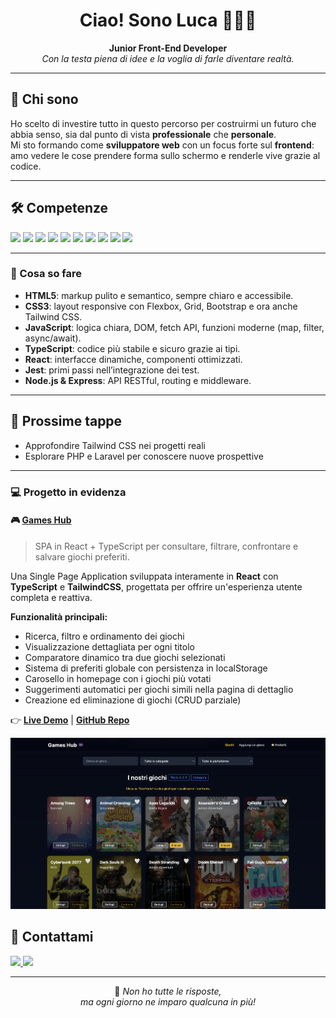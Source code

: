 <!-- PROFILO GITHUB DI LUCA CONIGLIARO -->

<h1 align="center">
  Ciao! Sono Luca 👨🏻‍💻
</h1>

<p align="center">
  <b>Junior Front-End Developer</b> <br>
  <i>Con la testa piena di idee e la voglia di farle diventare realtà.</i>
</p>

---

## 🚀 Chi sono

Ho scelto di investire tutto in questo percorso per costruirmi un futuro che abbia senso, sia dal punto di vista <b>professionale</b> che <b>personale</b>.<br>
Mi sto formando come <b>sviluppatore web</b> con un focus forte sul <b>frontend</b>: amo vedere le cose prendere forma sullo schermo e renderle vive grazie al codice.

---

## 🛠️ Competenze

<p>
  <img src="https://img.shields.io/badge/HTML5-E34F26?style=flat&logo=html5&logoColor=white" />
  <img src="https://img.shields.io/badge/CSS3-1572B6?style=flat&logo=css3&logoColor=white" />
  <img src="https://img.shields.io/badge/Bootstrap-7952B3?style=flat&logo=bootstrap&logoColor=white" />
  <img src="https://img.shields.io/badge/Tailwind-38B2AC?style=flat&logo=tailwindcss&logoColor=white" />
  <img src="https://img.shields.io/badge/JavaScript-F7DF1E?style=flat&logo=javascript&logoColor=black" />
  <img src="https://img.shields.io/badge/TypeScript-3178C6?style=flat&logo=typescript&logoColor=white" />
  <img src="https://img.shields.io/badge/React-61DAFB?style=flat&logo=react&logoColor=black" />
  <img src="https://img.shields.io/badge/Jest-C21325?style=flat&logo=jest&logoColor=white" />
  <img src="https://img.shields.io/badge/Node.js-339933?style=flat&logo=nodedotjs&logoColor=white" />
  <img src="https://img.shields.io/badge/Express-000000?style=flat&logo=express&logoColor=white" />
</p>

---

### 📝 Cosa so fare

- **HTML5**: markup pulito e semantico, sempre chiaro e accessibile.
- **CSS3**: layout responsive con Flexbox, Grid, Bootstrap e ora anche Tailwind CSS.
- **JavaScript**: logica chiara, DOM, fetch API, funzioni moderne (map, filter, async/await).
- **TypeScript**: codice più stabile e sicuro grazie ai tipi.
- **React**: interfacce dinamiche, componenti ottimizzati.
- **Jest**: primi passi nell’integrazione dei test.
- **Node.js & Express**: API RESTful, routing e middleware.

---

## 🧭 Prossime tappe

- Approfondire Tailwind CSS nei progetti reali
- Esplorare PHP e Laravel per conoscere nuove prospettive

---

### 💻 Progetto in evidenza

#### 🎮 [Games Hub](https://games-hub-rho.vercel.app/)
> SPA in React + TypeScript per consultare, filtrare, confrontare e salvare giochi preferiti.

<p>
Una Single Page Application sviluppata interamente in <b>React</b> con <b>TypeScript</b> e <b>TailwindCSS</b>, progettata per offrire un'esperienza utente completa e reattiva.
</p>

**Funzionalità principali:**
- Ricerca, filtro e ordinamento dei giochi
- Visualizzazione dettagliata per ogni titolo
- Comparatore dinamico tra due giochi selezionati
- Sistema di preferiti globale con persistenza in localStorage
- Carosello in homepage con i giochi più votati
- Suggerimenti automatici per giochi simili nella pagina di dettaglio
- Creazione ed eliminazione di giochi (CRUD parziale)

<p>
👉 <a href="https://games-hub-rho.vercel.app/" target="_blank"><b>Live Demo</b></a> | <a href="https://github.com/lucaconigliaro/games-hub" target="_blank"><b>GitHub Repo</b></a>
</p>

![home](https://github.com/lucaconigliaro/lucaconigliaro/blob/main/Screenshot%202025-06-12%20alle%2021.56.38.png)


## 🤝 Contattami

<p>
  <a href="https://linkedin.com/in/luca-conigliaro-5636b1352/" target="_blank">
    <img src="https://img.shields.io/badge/LinkedIn-blue?logo=linkedin&logoColor=white" />
  </a>
  <a href="mailto:lucaconigliaro1@gmail.com">
    <img src="https://img.shields.io/badge/Email-D14836?logo=gmail&logoColor=white" />
  </a>
</p>

---

<p align="center">
  🎯 <i>Non ho tutte le risposte,<br>ma ogni giorno ne imparo qualcuna in più!</i>
</p>
